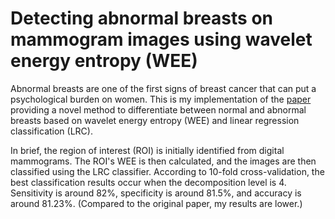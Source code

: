 # Detecting abnormal breasts on mammogram images using wavelet energy entropy (WEE)

Abnormal breasts are one of the first signs of breast cancer that can put a psychological burden on women. This is my implementation of the [paper](https://link.springer.com/article/10.1007/s11042-016-4161-0) providing a novel method to differentiate between normal and abnormal breasts based on wavelet energy entropy (WEE) and linear regression classification (LRC).

In brief, the region of interest (ROI) is initially identified from digital mammograms. The ROI's WEE is then calculated, and the images are then classified using the LRC classifier. According to 10-fold cross-validation, the best classification results occur when the decomposition level is 4. Sensitivity is around 82%, specificity is around 81.5%, and accuracy is around 81.23%. (Compared to the original paper, my results are lower.)


